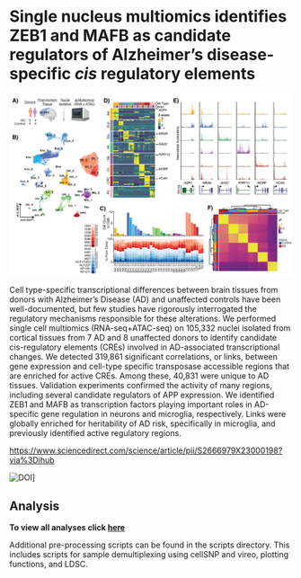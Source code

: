 # Single nucleus multiomics identifies ZEB1 and MAFB as candidate regulators of Alzheimer’s disease-specific *cis* regulatory elements

![Figrue1](https://github.com/aanderson54/scMultiomics_AD/blob/main/images/Figure1-2.png)


Cell type-specific transcriptional differences between brain tissues from donors with Alzheimer’s
Disease (AD) and unaffected controls have been well-documented, but few studies have rigorously
interrogated the regulatory mechanisms responsible for these alterations. We performed single cell
multiomics (RNA-seq+ATAC-seq) on 105,332 nuclei isolated from cortical tissues from 7 AD and 8
unaffected donors to identify candidate cis-regulatory elements (CREs) involved in AD-associated
transcriptional changes. We detected 319,861 significant correlations, or links, between gene
expression and cell-type specific transposase accessible regions that are enriched for active CREs.
Among these, 40,831 were unique to AD tissues. Validation experiments confirmed the activity of
many regions, including several candidate regulators of APP expression. We identified ZEB1 and
MAFB as transcription factors playing important roles in AD-specific gene regulation in neurons and
microglia, respectively. Links were globally enriched for heritability of AD risk, specifically in
microglia, and previously identified active regulatory regions.


https://www.sciencedirect.com/science/article/pii/S2666979X23000198?via%3Dihub

![DOI](https://zenodo.org/badge/543281072.svg)]
## Analysis

**To view all analyses click [here](https://aanderson54.github.io/scMultiomics_AD/)**

Additional pre-processing scripts can be found in the scripts directory. This includes scripts for sample demultiplexing using cellSNP and vireo, plotting functions, and LDSC.

